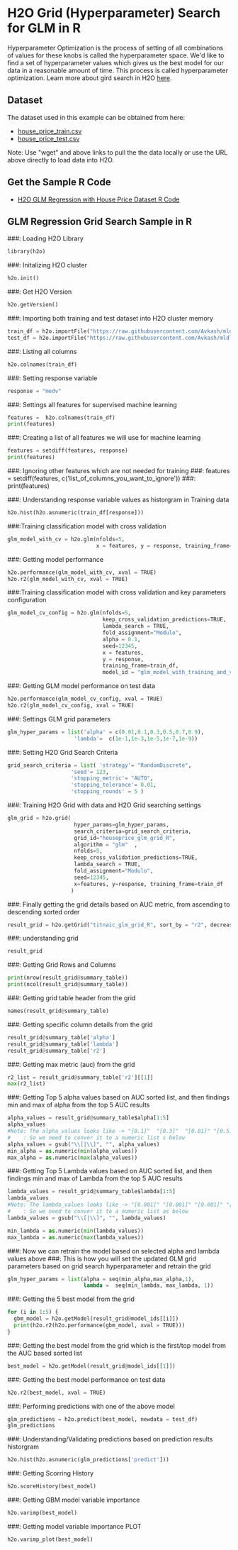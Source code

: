 # H2O Grid (Hyperparameter) Search for GLM in R #

Hyperparameter Optimization is the process of setting of all combinations of values for these knobs is called the hyperparameter space. We'd like to find a set of hyperparameter values which gives us the best model for our data in a reasonable amount of time. This process is called hyperparameter optimization. Learn more about gird search in H2O [here](http://docs.h2o.ai/h2o/latest-stable/h2o-docs/grid-search.html).

## Dataset ##
The dataset used in this example can be obtained from here:
 - [house_price_train.csv](https://raw.githubusercontent.com/Avkash/mldl/master/data/house_price_train.csv)
 - [house_price_test.csv](https://raw.githubusercontent.com/Avkash/mldl/master/data/house_price_test.csv)

Note: Use "wget" and above links to pull the the data locally or use the URL above directly to load data into H2O.
  
## Get the Sample R Code ##
  - [H2O GLM Regression with House Price Dataset R Code](https://github.com/Avkash/mldl/blob/master/code/R/H2O-GridSearch-GLM-HousePrice.R)
  
## GLM Regression Grid Search Sample in R ##

###: Loading H2O Library
```python
library(h2o)
```

###: Initalizing H2O cluster
```python
h2o.init()
```

###: Get H2O Version
```python
h2o.getVersion()
```

###: Importing both training and test dataset into H2O cluster memory
```python
train_df = h2o.importFile("https://raw.githubusercontent.com/Avkash/mldl/master/data/house_price_train.csv")
test_df = h2o.importFile("https://raw.githubusercontent.com/Avkash/mldl/master/data/house_price_test.csv")
```

###: Listing all columns
```python
h2o.colnames(train_df)
```

###: Setting response variable
```python
response = "medv"
```

###: Settings all features for supervised machine learning
```python
features =  h2o.colnames(train_df)
print(features)
```

###: Creating a list of all features we will use for machine learning
```python
features = setdiff(features, response)
print(features)
```

###: Ignoring other features which are not needed for training
###: features = setdiff(features, c('list_of_columns_you_want_to_ignore'))
###: print(features)    

###: Understanding response variable values as historgram in Training data
```python
h2o.hist(h2o.asnumeric(train_df[response]))
```

###:Training classification model with cross validation
```python
glm_model_with_cv = h2o.glm(nfolds=5, 
                            x = features, y = response, training_frame=train_df)
```

###: Getting model performance
```python
h2o.performance(glm_model_with_cv, xval = TRUE)
h2o.r2(glm_model_with_cv, xval = TRUE)
```

###:Training classification model with cross validation and key parameters configuration
```python
glm_model_cv_config = h2o.glm(nfolds=5,
                              keep_cross_validation_predictions=TRUE,
                              lambda_search = TRUE,
                              fold_assignment="Modulo",
                              alpha = 0.1,
                              seed=12345,
                              x = features, 
                              y = response, 
                              training_frame=train_df, 
                              model_id = "glm_model_with_training_and_validtion_R")
```

###: Getting GLM model performance on test data
```python
h2o.performance(glm_model_cv_config, xval = TRUE)
h2o.r2(glm_model_cv_config, xval = TRUE)
```

###: Settings GLM grid parameters
```python
glm_hyper_params = list('alpha' = c(0.01,0.1,0.3,0.5,0.7,0.9), 
                     'lambda'=  c(1e-1,1e-3,1e-5,1e-7,1e-9))
```

###: Setting H2O Grid Search Criteria
```python
grid_search_criteria = list( 'strategy'= "RandomDiscrete", 
                    'seed'= 123,
                    'stopping_metric'= "AUTO", 
                    'stopping_tolerance'= 0.01,
                    'stopping_rounds' = 5 )
```

###: Training H2O Grid with data and H2O Grid searching settings
```python
glm_grid = h2o.grid(
                     hyper_params=glm_hyper_params,
                     search_criteria=grid_search_criteria,
                     grid_id="houseprice_glm_grid_R",
                     algorithm = "glm"  ,
                     nfolds=5,
                     keep_cross_validation_predictions=TRUE,
                     lambda_search = TRUE,
                     fold_assignment="Modulo",
                     seed=12345,
                     x=features, y=response, training_frame=train_df
                    )
```

###: Finally getting the grid details based on AUC metric,  from ascending to descending sorted order
```python
result_grid = h2o.getGrid("titnaic_glm_grid_R", sort_by = "r2", decreasing = TRUE)
```

###: understanding grid
```python
result_grid
```

###: Getting Grid Rows and Columns
```python
print(nrow(result_grid@summary_table))
print(ncol(result_grid@summary_table))
```

###: Getting grid table header from the grid 
```python
names(result_grid@summary_table)
```

###: Getting specific column details  from the grid
```python
result_grid@summary_table['alpha']
result_grid@summary_table['lambda']
result_grid@summary_table['r2']
```

###: Getting max metric (auc) from the grid
```python
r2_list = result_grid@summary_table['r2'][[1]]
max(r2_list)
```

###: Getting Top 5 alpha values based on AUC sorted list, and then findings min and max of alpha from the top 5 AUC results
```python
alpha_values = result_grid@summary_table$alpha[1:5]
alpha_values
#Note: The alpha_values looks like -> "[0.1]"  "[0.3]"  "[0.01]" "[0.5]"  "[0.7]"  
#    : So we need to conver it to a numeric list s below
alpha_values = gsub("\\[|\\]", "", alpha_values)
min_alpha = as.numeric(min(alpha_values))
max_alpha = as.numeric(max(alpha_values))
```

###: Getting Top 5 Lambda values based on AUC sorted list, and then findings min and max of Lambda from the top 5 AUC results
```python
lambda_values = result_grid@summary_table$lambda[1:5]
lambda_values
#Note: The lambda_values looks like -> "[0.001]" "[0.001]" "[0.001]" "[0.001]" "[0.001]"  
#    : So we need to conver it to a numeric list as below
lambda_values = gsub("\\[|\\]", "", lambda_values)

min_lambda = as.numeric(min(lambda_values))
max_lambda = as.numeric(max(lambda_values))
```

###: Now we can retrain the model based on selected alpha and lambda values above
###: This is how you will set the updated GLM grid parameters based on grid search hyperparameter and retrain the grid
```python
glm_hyper_params = list(alpha = seq(min_alpha,max_alpha,1), 
                        lambda =  seq(min_lambda, max_lambda, 1))
```

###: Getting the 5 best model from the grid
```python
for (i in 1:5) {
  gbm_model = h2o.getModel(result_grid@model_ids[[i]])
  print(h2o.r2(h2o.performance(gbm_model, xval = TRUE)))
}
```

###: Getting the best model from the grid which is the first/top model from the AUC based sorted list 
```python
best_model = h2o.getModel(result_grid@model_ids[[1]])
```

###: Getting the best model performance on test data
```python
h2o.r2(best_model, xval = TRUE)
```

###: Performing predictions with one of the above model
```python
glm_predictions = h2o.predict(best_model, newdata = test_df)
glm_predictions
```

###: Understanding/Validating predictions based on prediction results historgram
```python
h2o.hist(h2o.asnumeric(glm_predictions['predict']))
```

###: Getting Scorring History
```python
h2o.scoreHistory(best_model)
```

###: Getting GBM model variable importance 
```python
h2o.varimp(best_model)
```

###: Getting model variable importance PLOT
```python
h2o.varimp_plot(best_model)
```


